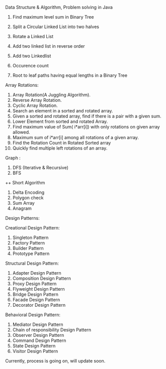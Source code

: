 Data Structure & Algorithm, Problem solving in Java

1. Find maximum level sum in Binary Tree

2. Split a Circular Linked List into two halves

3. Rotate a Linked List

4. Add two linked list in reverse order

5. Add two Linkedlist

6. Occurence count

7. Root to leaf paths having equal lengths in a Binary Tree

Array Rotations: 
1. Array Rotation(A Juggling Algorithm).
2. Reverse Array Rotation.
3. Cyclic Array Rotation.
4. Search an element in a sorted and rotated array.
5. Given a sorted and rotated array, find if there is a pair with a given sum.
6. Lower Element from sorted and rotated Array.
7. Find maximum value of Sum( i*arr[i]) with only rotations on given array allowed.
8. Maximum sum of i*arr[i] among all rotations of a given array.
9. Find the Rotation Count in Rotated Sorted array
10. Quickly find multiple left rotations of an array.


Graph : 
1. DFS (Iterative & Recursive)
2. BFS

++ Short Algorithm
1. Delta Encoding
2. Polygon check
3. Sum Array
4. Anagram

Design Patterns:

Creational Design Pattern:
 1. Singleton Pattern 
 2. Factory Pattern
 3. Builder Pattern
 4. Prototype Pattern
 
Structural Design Pattern:
 1. Adapter Design Pattern
 2. Composition Design Pattern
 3. Proxy Design Pattern
 4. Flyweight Design Pattern
 5. Bridge Design Pattern
 6. Facade Design Pattern
 7. Decorator Design Pattern
 
Behavioral Design Pattern:
 1. Mediator Design Pattern
 2. Chain of responsibility Design Pattern
 3. Observer Design Pattern
 4. Command Design Pattern
 5. State Design Pattern
 6. Visitor Design Pattern
 
 
 
 
Currently, process is going on, will update soon.
